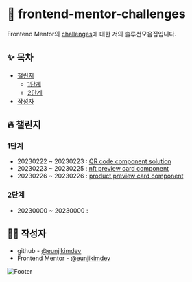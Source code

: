 # 🎯 frontend-mentor-challenges

Frontend Mentor의 [challenges](https://www.frontendmentor.io/challenges)에 대한 저의 솔루션모음집입니다.  


## ✨ 목차

- [챌린지](#챌린지)
  - [1단계](#1단계)
  - [2단계](#2단계)
- [작성자](#작성자)


## :fire: 챌린지

  ### 1단계

- 20230222 ~ 20230223 : [QR code component solution](https://github.com/eunjikimdev/frontend-mentor-challenges/tree/main/qr-code-component) 
- 20230223 ~ 20230225 : [nft preview card component](https://github.com/eunjikimdev/frontend-mentor-challenges/tree/main/nft-preview-card-component)
- 20230226 ~ 20230226 : [product preview card component](https://github.com/eunjikimdev/frontend-mentor-challenges/tree/main/product-preview-card-component)

### 2단계

- 20230000 ~ 20230000 : 

## 👩‍💻 작성자

- github - [@eunjikimdev](https://github.com/eunjikimdev)
- Frontend Mentor - [@eunjikimdev](https://www.frontendmentor.io/profile/eunjikimdev)

![Footer](https://capsule-render.vercel.app/api?type=waving&color=auto&height=200&section=footer)
